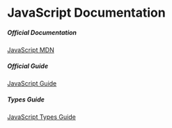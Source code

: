 # JavaScript Documentation

##### Official Documentation

[JavaScript MDN](https://developer.mozilla.org/en-US/docs/Web/JavaScript)

##### Official Guide

[JavaScript Guide](https://developer.mozilla.org/en-US/docs/Web/JavaScript/Guide)

##### Types Guide

[JavaScript Types Guide](https://developer.mozilla.org/en-US/docs/Web/JavaScript/A_re-introduction_to_JavaScript)

